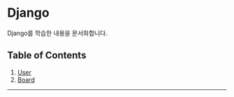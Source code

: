 # Django


Django를 학습한 내용을 문서화합니다. 


## Table of Contents

  1. [User](./User.md)
  1. [Board](./Board.md)
  
---


